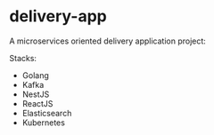 # delivery-app

A microservices oriented delivery application project:

Stacks:
  - Golang
  - Kafka
  - NestJS
  - ReactJS
  - Elasticsearch
  - Kubernetes
